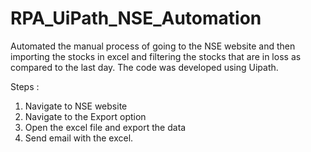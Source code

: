 # RPA_UiPath_NSE_Automation
Automated the manual process of going to the NSE website and then importing the stocks in excel and filtering the stocks that are in loss as compared to the last day. The code was developed using Uipath.


Steps :
1. Navigate to NSE website
2. Navigate to the Export option
3. Open the excel file and export the data 
4. Send email with the excel.
